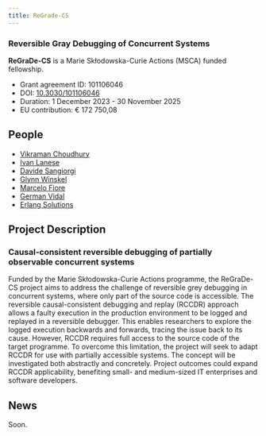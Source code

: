 ```yaml
---
title: ReGrade-CS
---
```


### Reversible Gray Debugging of Concurrent Systems

**ReGraDe-CS** is a Marie Skłodowska-Curie Actions (MSCA) funded fellowship.

- Grant agreement ID: 101106046
- DOI: [10.3030/101106046](https://doi.org/10.3030/101106046)
- Duration: 1 December 2023 - 30 November 2025
- EU contribution: € 172 750,08

## People

- [Vikraman Choudhury](https://vikraman.org/)
- [Ivan Lanese](http://www.cs.unibo.it/~lanese/)
- [Davide Sangiorgi](http://www.cs.unibo.it/~sangiorg/)
- [Glynn Winskel](https://www.cl.cam.ac.uk/~gw104/)
- [Marcelo Fiore](https://www.cl.cam.ac.uk/~mpf23/)
- [German Vidal](http://www.cs.unibo.it/~vidal/)
- [Erlang Solutions](https://www.erlang-solutions.com/)

## Project Description

### Causal-consistent reversible debugging of partially observable concurrent systems

Funded by the Marie Skłodowska-Curie Actions programme, the ReGraDe-CS project aims to address the challenge of
reversible grey debugging in concurrent systems, where only part of the source code is accessible. The reversible
causal-consistent debugging and replay (RCCDR) approach allows a faulty execution in the production environment to be
logged and replayed in a reversible debugger. This enables researchers to explore the logged execution backwards and
forwards, tracing the issue back to its cause. However, RCCDR requires full access to the source code of the target
programme. To overcome this limitation, the project will seek to adapt RCCDR for use with partially accessible systems.
The concept will be investigated both abstractly and concretely. Project outcomes could expand RCCDR applicability,
benefiting small- and medium-sized IT enterprises and software developers.

## News

Soon.